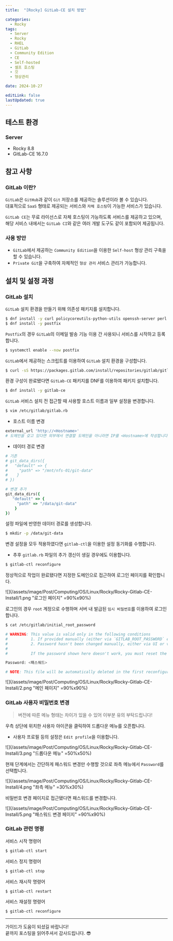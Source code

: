 ```yaml
---
title:  "[Rocky] GitLab-CE 설치 방법" 

categories:
  - Rocky
tags:
  - Server
  - Rocky
  - RHEL
  - GitLab
  - Community Edition
  - CE
  - Self-hosted
  - 셀프 호스팅
  - 깃
  - 형상관리

date: 2024-10-27

editLink: false
lastUpdated: true
---
```


## 테스트 환경
### Server
- Rocky 8.8
- GitLab-CE 16.7.0

## 참고 사항
### GitLab 이란?
`GitLab`은 `GitHub`과 같이 `Git` 저장소를 제공하는 솔루션이라 볼 수 있습니다.  
대표적으로 `SaaS` 형태로 제공되는 서비스와 `자체 호스팅`이 가능한 서비스가 있습니다.  

`GitLab CE`는 무료 라이선스로 자체 호스팅이 가능하도록 서비스를 제공하고 있으며,  
해당 서비스 내에서는 `GitLab CI`와 같은 여러 개발 도구도 같이 포함되어 제공됩니다.

### 사용 방안
- `GitLab`에서 제공하는 `Community Edition`을 이용한 `Self-host` 형상 관리 구축을 할 수 있습니다.
- `Private Git`을 구축하여 자체적인 `형상 관리` 서비스 관리가 가능합니다.

## 설치 및 설정 과정
### GitLab 설치
`GitLab` 설치 환경을 만들기 위해 의존성 패키지를 설치합니다.
```bash
$ dnf install -y curl policycoreutils-python-utils openssh-server perl
$ dnf install -y postfix
```

`Postfix`의 경우 `GitLab`의 이메일 발송 기능 이용 간 사용되니 서비스를 시작하고 등록합니다.
```bash
$ systemctl enable --now postfix
```

`GitLab`에서 제공하는 스크립트를 이용하여 `GitLab` 설치 환경을 구성합니다.
```bash
$ curl -sS https://packages.gitlab.com/install/repositories/gitlab/gitlab-ce/script.rpm.sh | sudo bash
```

환경 구성이 완료됐다면 `GitLab-CE` 패키지를 DNF를 이용하여 패키지 설치합니다.
```bash
$ dnf install -y gitlab-ce
```

`GitLab` 서비스 설치 전 접근할 때 사용할 호스트 이름과 일부 설정을 변경합니다.
```bash
$ vim /etc/gitlab/gitlab.rb
```

- 호스트 이름 변경
```ruby
external_url 'http://<Hostname>'
# 도메인을 갖고 있다면 외부에서 연결할 도메인을 아니라면 IP를 <Hostname>에 작성합니다.
```

- 데이터 경로 변경
```ruby
# 기존
# git_data_dirs({
#   "default" => {
#     "path" => "/mnt/nfs-01/git-data"
#    }
# })

# 변경 추가
git_data_dirs({
   "default" => {
     "path" => "/data/git-data"
    }
})
```

설정 파일에 반영한 데이터 경로를 생성합니다.
```bash
$ mkdir -p /data/git-data
```

변경 설정을 모두 적용하였다면 `gitlab-ctl`을 이용한 설정 동기화를 수행합니다.
- 추후 `gitlab.rb` 파일의 추가 갱신이 생길 경우에도 이용합니다.
```bash
$ gitlab-ctl reconfigure
```

정상적으로 작업이 완료됐다면 지정한 도메인으로 접근하여 로그인 페이지를 확인합니다.

![](/assets/image/Post/Computing/OS/Linux/Rocky/Rocky-Gitlab-CE-Install/1.png "로그인 페이지" =90%x90%)

로그인의 경우 `root` 계정으로 수행하며 서버 내 발급된 `임시 비밀번호`를 이용하여 로그인합니다.
```bash
$ cat /etc/gitlab/initial_root_password 

# WARNING: This value is valid only in the following conditions
#          1. If provided manually (either via `GITLAB_ROOT_PASSWORD` environment variable or via `gitlab_rails['initial_root_password']` setting in `gitlab.rb`, it was provided before database was seeded for the first time (usually, the first reconfigure run).
#          2. Password hasn't been changed manually, either via UI or via command line.
#
#          If the password shown here doesn't work, you must reset the admin password following https://docs.gitlab.com/ee/security/reset_user_password.html#reset-your-root-password.

Password: <패스워드>

# NOTE: This file will be automatically deleted in the first reconfigure run after 24 hours.
```

![](/assets/image/Post/Computing/OS/Linux/Rocky/Rocky-Gitlab-CE-Install/2.png "메인 페이지" =90%x90%)

### GitLab 사용자 비밀번호 변경
> 버전에 따른 메뉴 형태는 차이가 있을 수 있어 이부분 유의 부탁드립니다!

우측 상단에 위치한 사용자 아이콘을 클릭하여 드롭다운 메뉴를 오픈합니다.
- 사용자 프로필 등의 설정은 `Edit profile`을 이용합니다.

![](/assets/image/Post/Computing/OS/Linux/Rocky/Rocky-Gitlab-CE-Install/3.png "드롭다운 메뉴" =50%x50%)

현재 단계에서는 간단하게 패스워드 변경만 수행할 것으로 좌측 메뉴에서 `Password`를 선택합니다.

![](/assets/image/Post/Computing/OS/Linux/Rocky/Rocky-Gitlab-CE-Install/4.png "좌측 메뉴" =30%x30%)

비밀번호 변경 페이지로 접근됐다면 패스워드를 변경합니다.

![](/assets/image/Post/Computing/OS/Linux/Rocky/Rocky-Gitlab-CE-Install/5.png "패스워드 변경 페이지" =90%x90%)

### GitLab 관련 명령

서비스 시작 명령어
```bash
$ gitlab-ctl start
```

서비스 정지 명령어
```bash
$ gitlab-ctl stop
```

서비스 재시작 명령어
```bash
$ gitlab-ctl restart
```

서비스 재설정 명령어
```bash
$ gitlab-ctl reconfigure
```

- - -

가이드가 도움이 되셨길 바랍니다!  
끝까지 포스팅을 읽어주셔서 감사드립니다. 😎